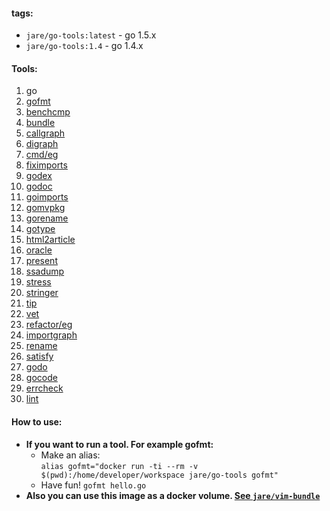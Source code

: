 #### **tags:**
  - `jare/go-tools:latest`  - go 1.5.x
  - `jare/go-tools:1.4`     - go 1.4.x
  
#### **Tools:**  
  1. go    
  2. [gofmt](https://golang.org/cmd/gofmt/)  
  3. [benchcmp](https://golang.org/x/tools/cmd/benchcmp)   
  4. [bundle](https://golang.org/x/tools/cmd/bundle)   
  5. [callgraph](https://golang.org/x/tools/cmd/callgraph)   
  6. [digraph](https://golang.org/x/tools/cmd/digraph)   
  7. [cmd/eg](https://golang.org/x/tools/cmd/eg)   
  8. [fiximports](https://golang.org/x/tools/cmd/fiximports)   
  9. [godex](https://golang.org/x/tools/cmd/godex)   
  10. [godoc](https://golang.org/x/tools/cmd/godoc)   
  11. [goimports](https://golang.org/x/tools/cmd/goimports)   
  12. [gomvpkg](https://golang.org/x/tools/cmd/gomvpkg)   
  13. [gorename](https://golang.org/x/tools/cmd/gorename) 
  14. [gotype](https://golang.org/x/tools/cmd/gotype) 
  15. [html2article](https://golang.org/x/tools/cmd/html2article) 
  16. [oracle](https://golang.org/x/tools/cmd/oracle) 
  17. [present](https://golang.org/x/tools/cmd/present) 
  18. [ssadump](https://golang.org/x/tools/cmd/ssadump) 
  19. [stress](https://golang.org/x/tools/cmd/stress) 
  20. [stringer](https://golang.org/x/tools/cmd/stringer) 
  21. [tip](https://golang.org/x/tools/cmd/tip) 
  22. [vet](https://golang.org/x/tools/cmd/vet) 
  23. [refactor/eg](https://golang.org/x/tools/refactor/eg) 
  24. [importgraph](https://golang.org/x/tools/refactor/importgraph) 
  25. [rename](https://golang.org/x/tools/refactor/rename) 
  26. [satisfy](https://golang.org/x/tools/refactor/satisfy) 
  27. [godo](https://github.com/go-godo/godo) 
  28. [gocode](https://github.com/nsf/gocode) 
  29. [errcheck](https://github.com/kisielk/errcheck) 
  30. [lint](https://github.com/golang/lint)   
  
#### **How to use:**
  - **If you want to run a tool. For example gofmt:**
    - Make an alias:  
     `alias gofmt="docker run -ti --rm -v $(pwd):/home/developer/workspace jare/go-tools gofmt"`
    - Have fun!  `gofmt hello.go`
  - **Also you can use this image as a docker volume. [See `jare/vim-bundle`](https://registry.hub.docker.com/u/jare/vim-bundle/)**
